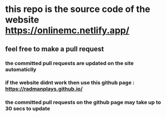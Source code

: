 # this repo is the source code of the website https://onlinemc.netlify.app/
## feel free to make a pull request
### the committed pull requests are updated on the site automaticlly
### if the website didnt work then use this github page : https://radmanplays.github.io/
### the committed pull requests on the github page may take up to 30 secs to update

